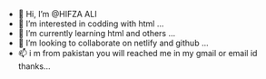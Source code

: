 - 👋 Hi, I’m @HIFZA ALI
- 👀 I’m interested in codding with html ...
- 🌱 I’m currently learning html and others ...
- 💞️ I’m looking to collaborate on netlify and github ...
- 📫 i m from pakistan you will reached me in my gmail or email id thanks...

<!---
hifza-Ali/hifza-Ali is a ✨ special ✨ repository because its `README.md` (this file) appears on your GitHub profile.
You can click the Preview link to take a look at your changes.
--->
